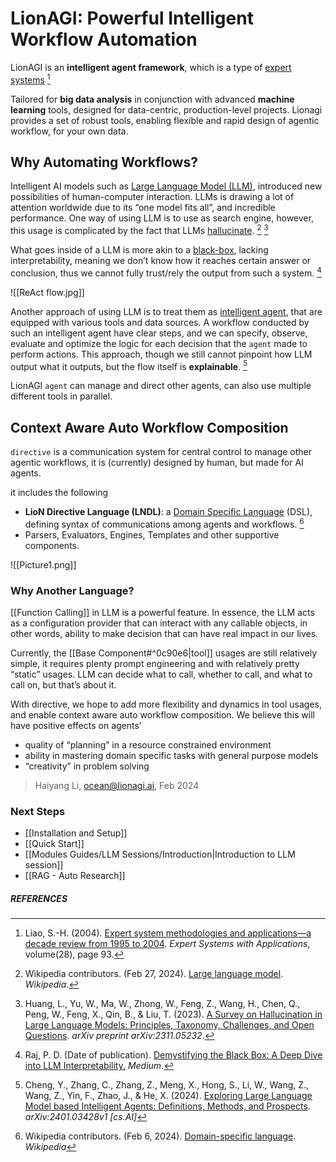 
# LionAGI: **Powerful Intelligent Workflow Automation**



LionAGI is an **intelligent agent framework**, which is a type of [expert systems](http://www.sci.brooklyn.cuny.edu/~kopec/cis718/fall_2005/sdarticle5.pdf) [^1]

Tailored for **big data analysis** in conjunction with advanced **machine learning** tools, designed for data-centric, production-level projects. Lionagi provides a set of robust tools, enabling flexible and rapid design of agentic workflow, for your own data.  


## Why Automating Workflows?

Intelligent AI models such as [Large Language Model (LLM)](https://en.wikipedia.org/wiki/Large_language_model), introduced new possibilities of human-computer interaction. LLMs is drawing a lot of attention worldwide due to its “one model fits all”, and incredible performance. One way of using LLM is to use as search engine, however, this usage is complicated by the fact that LLMs [hallucinate](https://arxiv.org/abs/2311.05232). [^2] [^3]

What goes inside of a LLM is more akin to a [black-box](https://pauldeepakraj-r.medium.com/demystifying-the-black-box-a-deep-dive-into-llm-interpretability-971524966fdf), lacking interpretability, meaning we don’t know how it reaches certain answer or conclusion, thus we cannot fully trust/rely the output from such a system. [^4]

![[ReAct flow.jpg]]

Another approach of using LLM is to treat them as [intelligent agent](https://arxiv.org/html/2401.03428v1), that are equipped with various tools and data sources. A workflow conducted by such an intelligent agent have clear steps, and we can specify, observe, evaluate and optimize the logic for each decision that the `agent` made to perform actions. This approach, though we still cannot pinpoint how LLM output what it outputs, but the flow itself is **explainable**. [^5]

LionAGI `agent` can manage and direct other agents, can also use multiple different tools in parallel.


## Context Aware Auto Workflow Composition

`directive` is a communication system for central control to manage other agentic workflows, it is (currently) designed by human, but made for AI agents. 

it includes the following 

- **LioN Directive Language (LNDL)**: a [Domain Specific Language](https://en.wikipedia.org/wiki/Domain-specific_language) (DSL), defining syntax of communications among agents and workflows. [^6]
- Parsers, Evaluators, Engines, Templates and other supportive components.

![[Picture1.png]]
### Why Another Language?

 [[Function Calling]] in LLM is a powerful feature. In essence, the LLM acts as a configuration provider that can interact with any callable objects, in other words, ability to make decision that can have real impact in our lives. 

Currently, the [[Base Component#^0c90e6|tool]] usages are still relatively simple, it requires plenty prompt engineering and with relatively pretty “static” usages. LLM can decide what to call, whether to call, and what to call on, but that’s about it. 

With directive, we hope to add more flexibility and dynamics in tool usages, and enable context aware auto workflow composition. We believe this will have positive effects on agents’

- quality of “planning” in a resource constrained environment 
- ability in mastering domain specific tasks with general purpose models 
- “creativity” in problem solving


> Haiyang Li, ocean@lionagi.ai, Feb 2024

### Next Steps

- [[Installation and Setup]]
- [[Quick Start]]
- [[Modules Guides/LLM Sessions/Introduction|Introduction to LLM session]]
- [[RAG - Auto Research]]



##### REFERENCES

[^1]: Liao, S.-H. (2004). [Expert system methodologies and applications—a decade review from 1995 to 2004](http://www.sci.brooklyn.cuny.edu/~kopec/cis718/fall_2005/sdarticle5.pdf). _Expert Systems with Applications_, volume(28), page 93. 
[^2]: Wikipedia contributors. (Feb 27, 2024). [Large language model](https://en.wikipedia.org/wiki/Large_language_model). _Wikipedia_.
[^3]: Huang, L., Yu, W., Ma, W., Zhong, W., Feng, Z., Wang, H., Chen, Q., Peng, W., Feng, X., Qin, B., & Liu, T. (2023). [A Survey on Hallucination in Large Language Models: Principles, Taxonomy, Challenges, and Open Questions](https://arxiv.org/abs/2311.05232). _arXiv preprint arXiv:2311.05232_.
[^4]: Raj, P. D. (Date of publication). [Demystifying the Black Box: A Deep Dive into LLM Interpretability.](https://pauldeepakraj-r.medium.com/demystifying-the-black-box-a-deep-dive-into-llm-interpretability-971524966fdf) _Medium_. 
[^5]: Cheng, Y., Zhang, C., Zhang, Z., Meng, X., Hong, S., Li, W., Wang, Z., Wang, Z., Yin, F., Zhao, J., & He, X. (2024). [Exploring Large Language Model based Intelligent Agents: Definitions, Methods, and Prospects](https://arxiv.org/abs/2401.03428v1). _arXiv:2401.03428v1 [cs.AI]_
[^6]: Wikipedia contributors. (Feb 6, 2024). [Domain-specific language](https://en.wikipedia.org/wiki/Domain-specific_language). _Wikipedia_